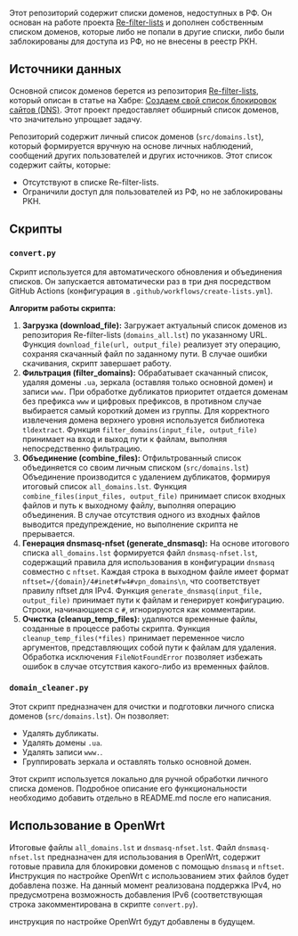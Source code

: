 Этот репозиторий содержит списки доменов, недоступных в РФ. Он основан на работе проекта [Re-filter-lists](https://github.com/1andrevich/Re-filter-lists/tree/main) и дополнен собственным списком доменов, которые либо не попали в другие списки, либо были заблокированы для доступа из РФ, но не внесены в реестр РКН.

## Источники данных

Основной список доменов берется из репозитория [Re-filter-lists](https://github.com/1andrevich/Re-filter-lists/tree/main), который описан в статье на Хабре: [Создаем свой список блокировок сайтов (DNS)](https://habr.com/ru/articles/850292/). Этот проект предоставляет обширный список доменов, что значительно упрощает задачу.

Репозиторий содержит личный список доменов (`src/domains.lst`), который формируется вручную на основе личных наблюдений, сообщений других пользователей и других источников. Этот список содержит сайты, которые:

*   Отсутствуют в списке Re-filter-lists.
*   Ограничили доступ для пользователей из РФ, но не заблокированы РКН.

## Скрипты

### `convert.py`

Скрипт используется для автоматического обновления и объединения списков. Он запускается автоматически раз в три дня посредством GitHub Actions (конфигурация в `.github/workflows/create-lists.yml`).

**Алгоритм работы скрипта:**

1.  **Загрузка (download_file):** Загружает актуальный список доменов из репозитория Re-filter-lists (`domains_all.lst`) по указанному URL. Функция `download_file(url, output_file)` реализует эту операцию, сохраняя скачанный файл по заданному пути. В случае ошибки скачивания, скрипт завершает работу.
2.  **Фильтрация (filter_domains):** Обрабатывает скачанный список, удаляя домены `.ua`, зеркала (оставляя только основной домен) и записи `www.` При обработке дубликатов приоритет отдается доменам без префикса `www` и цифровых префиксов, в противном случае выбирается самый короткий домен из группы. Для корректного извлечения домена верхнего уровня используется библиотека `tldextract`. Функция `filter_domains(input_file, output_file)` принимает на вход и выход пути к файлам, выполняя непосредственно фильтрацию.
3.  **Объединение (combine_files):** Отфильтрованный список объединяется со своим личным списком (`src/domains.lst`) Объединение производится с удалением дубликатов, формируя итоговый список `all_domains.lst`. Функция `combine_files(input_files, output_file)` принимает список входных файлов и путь к выходному файлу, выполняя операцию объединения. В случае отсутствия одного из входных файлов выводится предупреждение, но выполнение скрипта не прерывается.
4.  **Генерация dnsmasq-nfset (generate_dnsmasq):** На основе итогового списка `all_domains.lst` формируется файл `dnsmasq-nfset.lst`, содержащий правила для использования в конфигурации `dnsmasq` совместно с `nftset`. Каждая строка в выходном файле имеет формат `nftset=/{domain}/4#inet#fw4#vpn_domains\n`, что соответствует правилу nftset для IPv4. Функция `generate_dnsmasq(input_file, output_file)` принимает пути к файлам и генерирует конфигурацию. Строки, начинающиеся с `#`, игнорируются как комментарии.
5.  **Очистка (cleanup_temp_files):** удаляются временные файлы, созданные в процессе работы скрипта. Функция `cleanup_temp_files(*files)` принимает переменное число аргументов, представляющих собой пути к файлам для удаления. Обработка исключения `FileNotFoundError` позволяет избежать ошибок в случае отсутствия какого-либо из временных файлов.

### `domain_cleaner.py`

Этот скрипт предназначен для очистки и подготовки личного списка доменов (`src/domains.lst`). Он позволяет:

*   Удалять дубликаты.
*   Удалять домены `.ua`.
*   Удалять записи `www.`.
*   Группировать зеркала и оставлять только основной домен.

Этот скрипт используется локально для ручной обработки личного списка доменов. Подробное описание его функциональности необходимо добавить отдельно в README.md после его написания.

## Использование в OpenWrt

Итоговые файлы `all_domains.lst` и `dnsmasq-nfset.lst`. Файл `dnsmasq-nfset.lst` предназначен для использования в OpenWrt, содержит готовые правила для блокировки доменов с помощью `dnsmasq` и `nftset`. Инструкция по настройке OpenWrt с использованием этих файлов будет добавлена позже. На данный момент реализована поддержка IPv4, но предусмотрена возможность добавления IPv6 (соответствующая строка закомментирована в скрипте `convert.py`).

инструкция по настройке OpenWrt будут добавлены в будущем.
